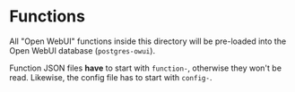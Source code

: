 # Functions

All "Open WebUI" functions inside this directory will be pre-loaded into the Open WebUI database (`postgres-owui`).

Function JSON files **have** to start with `function-`, otherwise they won't be read. Likewise, the config file has to start with `config-`.